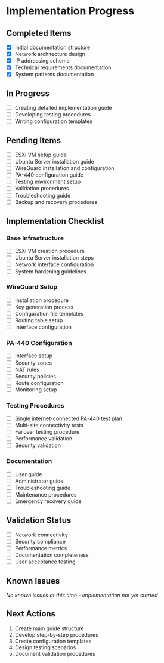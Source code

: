 # Implementation Progress

## Completed Items
- [x] Initial documentation structure
- [x] Network architecture design
- [x] IP addressing scheme
- [x] Technical requirements documentation
- [x] System patterns documentation

## In Progress
- [ ] Creating detailed implementation guide
- [ ] Developing testing procedures
- [ ] Writing configuration templates

## Pending Items
- [ ] ESXi VM setup guide
- [ ] Ubuntu Server installation guide
- [ ] WireGuard installation and configuration
- [ ] PA-440 configuration guide
- [ ] Testing environment setup
- [ ] Validation procedures
- [ ] Troubleshooting guide
- [ ] Backup and recovery procedures

## Implementation Checklist

### Base Infrastructure
- [ ] ESXi VM creation procedure
- [ ] Ubuntu Server installation steps
- [ ] Network interface configuration
- [ ] System hardening guidelines

### WireGuard Setup
- [ ] Installation procedure
- [ ] Key generation process
- [ ] Configuration file templates
- [ ] Routing table setup
- [ ] Interface configuration

### PA-440 Configuration
- [ ] Interface setup
- [ ] Security zones
- [ ] NAT rules
- [ ] Security policies
- [ ] Route configuration
- [ ] Monitoring setup

### Testing Procedures
- [ ] Single internet-connected PA-440 test plan
- [ ] Multi-site connectivity tests
- [ ] Failover testing procedure
- [ ] Performance validation
- [ ] Security validation

### Documentation
- [ ] User guide
- [ ] Administrator guide
- [ ] Troubleshooting guide
- [ ] Maintenance procedures
- [ ] Emergency recovery guide

## Validation Status
- [ ] Network connectivity
- [ ] Security compliance
- [ ] Performance metrics
- [ ] Documentation completeness
- [ ] User acceptance testing

## Known Issues
*No known issues at this time - implementation not yet started*

## Next Actions
1. Create main guide structure
2. Develop step-by-step procedures
3. Create configuration templates
4. Design testing scenarios
5. Document validation procedures
